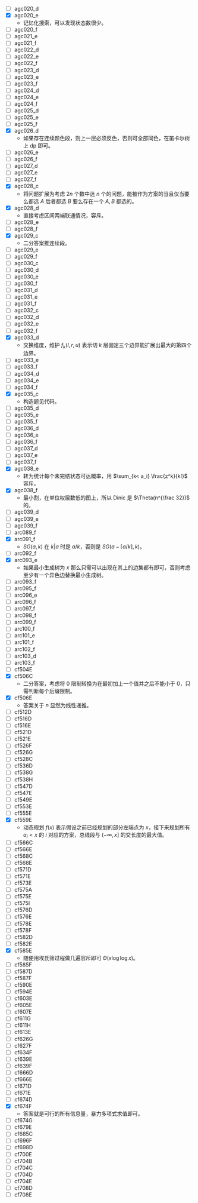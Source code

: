 - [ ] agc020_d
- [x] agc020_e
  - 记忆化搜索，可以发现状态数很少。
- [ ] agc020_f
- [ ] agc021_e
- [ ] agc021_f
- [ ] agc022_d
- [ ] agc022_e
- [ ] agc022_f
- [ ] agc023_d
- [ ] agc023_e
- [ ] agc023_f
- [ ] agc024_d
- [ ] agc024_e
- [ ] agc024_f
- [ ] agc025_d
- [ ] agc025_e
- [ ] agc025_f
- [x] agc026_d
  - 如果存在连续颜色段，则上一层必须反色，否则可全部同色，在笛卡尔树上 dp 即可。
- [ ] agc026_e
- [ ] agc026_f
- [ ] agc027_d
- [ ] agc027_e
- [ ] agc027_f
- [x] agc028_c
  - 将问题扩展为考虑 $2n$ 个数中选 $n$ 个的问题，能被作为方案的当且仅当要么都选 $A$ 后者都选 $B$ 要么存在一个 $A,B$ 都选的。
- [x] agc028_d
  - 直接考虑区间两端联通情况，容斥。
- [ ] agc028_e
- [ ] agc028_f
- [x] agc029_c
  - 二分答案推连续段。
- [ ] agc029_e
- [ ] agc029_f
- [ ] agc030_c
- [ ] agc030_d
- [ ] agc030_e
- [ ] agc030_f
- [ ] agc031_d
- [ ] agc031_e
- [ ] agc031_f
- [ ] agc032_c
- [ ] agc032_d
- [ ] agc032_e
- [ ] agc032_f
- [x] agc033_d
  - 交换维度，维护 $f_k(l,r,u)$ 表示切 $k$ 层固定三个边界能扩展出最大的第四个边界。
- [ ] agc033_e
- [ ] agc033_f
- [ ] agc034_d
- [ ] agc034_e
- [ ] agc034_f
- [x] agc035_c
  - 构造题见代码。
- [ ] agc035_d
- [ ] agc035_e
- [ ] agc035_f
- [ ] agc036_d
- [ ] agc036_e
- [ ] agc036_f
- [ ] agc037_d
- [ ] agc037_e
- [ ] agc037_f
- [x] agc038_e
  - 转为统计每个未完结状态可达概率，用 $\sum_{k< a_i} \frac{z^k}{k!}$ 容斥。
- [x] agc038_f
  - 最小割，在单位权层数低的图上，所以 Dinic 是 $\Theta(n^{\frac 32})$ 的。
- [ ] agc039_d
- [ ] agc039_e
- [ ] agc039_f
- [ ] arc089_f
- [x] arc091_f
  - $SG(a,k)$ 在 $k|a$ 时是 $a/k$，否则是 $SG(a- \lceil a/k\rceil, k)$。
- [ ] arc092_f
- [x] arc093_e
  - 如果最小生成树为 $x$ 那么只需可以出现在其上的边集都有即可，否则考虑至少有一个异色边替换最小生成树。
- [ ] arc093_f
- [ ] arc095_f
- [ ] arc096_e
- [ ] arc096_f
- [ ] arc097_f
- [ ] arc098_f
- [ ] arc099_f
- [ ] arc100_f
- [ ] arc101_e
- [ ] arc101_f
- [ ] arc102_f
- [ ] arc103_d
- [ ] arc103_f
- [ ] cf504E
- [x] cf506C
  - 二分答案，考虑将 $0$ 限制转换为在最初加上一个值并之后不能小于 $0$，只需判断每个后缀限制。
- [x] cf506E
  - 答案关于 $n$ 显然为线性递推。
- [ ] cf512D
- [ ] cf516D
- [ ] cf516E
- [ ] cf521D
- [ ] cf521E
- [ ] cf526F
- [ ] cf526G
- [ ] cf528C
- [ ] cf536D
- [ ] cf538G
- [ ] cf538H
- [ ] cf547D
- [ ] cf547E
- [ ] cf549E
- [ ] cf553E
- [ ] cf555E
- [x] cf559E
  - 动态规划 $f(x)$ 表示假设之前已经规划的部分左端点为 $x$，接下来规划所有 $a_i < x$ 的 $i$ 对应的方案，总线段与 $(-\infty, x]$ 的交长度的最大值。
- [ ] cf566C
- [ ] cf566E
- [ ] cf568C
- [ ] cf568E
- [ ] cf571D
- [ ] cf571E
- [ ] cf573E
- [ ] cf575A
- [ ] cf575E
- [ ] cf575I
- [ ] cf576D
- [ ] cf576E
- [ ] cf578E
- [ ] cf578F
- [ ] cf582D
- [ ] cf582E
- [x] cf585E
  - 随便用埃氏筛过程做几遍容斥即可 $\Theta(x\log\log x)$。
- [ ] cf585F
- [ ] cf587D
- [ ] cf587F
- [ ] cf590E
- [ ] cf594E
- [ ] cf603E
- [ ] cf605E
- [ ] cf607E
- [ ] cf611G
- [ ] cf611H
- [ ] cf613E
- [ ] cf626G
- [ ] cf627F
- [ ] cf634F
- [ ] cf639E
- [ ] cf639F
- [ ] cf666D
- [ ] cf666E
- [ ] cf671D
- [ ] cf671E
- [ ] cf674D
- [x] cf674F
  - 答案就是可行的所有信息量，暴力多项式求值即可。
- [ ] cf674G
- [ ] cf679E
- [ ] cf685C
- [ ] cf696F
- [ ] cf698D
- [ ] cf700E
- [ ] cf704B
- [ ] cf704C
- [ ] cf704D
- [ ] cf704E
- [ ] cf708D
- [ ] cf708E
